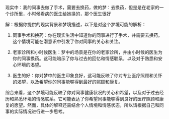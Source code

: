 现实中：我的同事去做了手术，需要去换药，做的梦：去换药，但是是在老家的一个诊所里，小时候看病的医生给她换的，那个医生很好

解：根据你提供的现实背景和梦境描述，以下是对这个梦境可能的解析：

1. 同事手术和换药：你在现实生活中知道你的同事进行了手术，并需要去换药。这个情境可能在潜意识中引发了你对同事的关心和关注。

2. 老家诊所和小时候医生：梦中的场景是在你的老家诊所，并由小时候的医生为你的同事换药。这可能暗示了你与过去的回忆和情感联系，以及对于熟悉和安心环境的渴望。

3. 医生的好：你对梦中的医生印象良好，这可能反映了你对专业医疗照顾和关怀的渴望，以及希望你的同事能够得到最好的照顾和康复。

综合来看，这个梦境可能反映了你对同事健康状况的关心和希望，以及对于过去经历和熟悉环境的情感联系。它可能表达了你希望同事能够得到良好的医疗照顾和康复的愿望。然而，具体的解释还需结合个人情境和情感状态，所以请根据自己和同事的实际情况进行进一步思考。